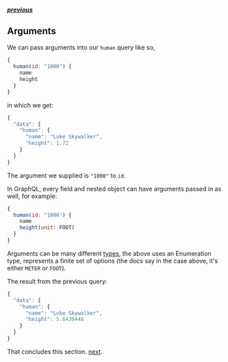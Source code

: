 ##### [previous][previous]

## Arguments

We can pass arguments into our `human` query like so,

```js
{
  human(id: "1000") {
    name
    height
  }
}
```

in which we get:

```js
{
  "data": {
    "human": {
      "name": "Luke Skywalker",
      "height": 1.72
    }
  }
}
```

The argument we supplied is `"1000"` to `id`.

In GraphQL, every field and nested object can have arguments passed in as well, for example:

```js
{
  human(id: "1000") {
    name
    height(unit: FOOT)
  }
}
```

Arguments can be many different [types][typesdoc], the above uses an Enumeration type, represents a finite set of options (the docs say in the case above, it's either `METER` or `FOOT`).

The result from the previous query:

```js
{
  "data": {
    "human": {
      "name": "Luke Skywalker",
      "height": 5.6430448
    }
  }
}
```

That concludes this section. [next][next].

[previous]: ./fields.md
[types]: #
[typesdoc]: http://graphql.github.io/learn/schema
[next]: ./alias.md
